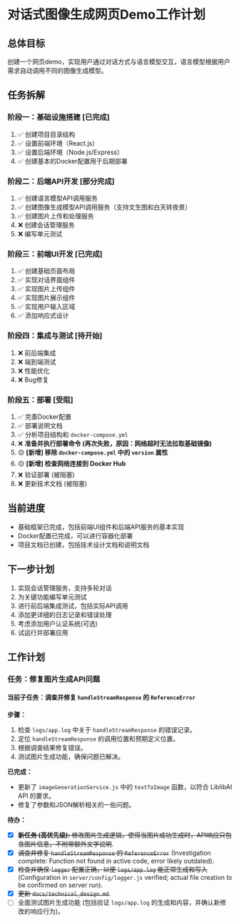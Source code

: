 # 对话式图像生成网页Demo工作计划

## 总体目标
创建一个网页demo，实现用户通过对话方式与语言模型交互，语言模型根据用户需求自动调用不同的图像生成模型。

## 任务拆解

### 阶段一：基础设施搭建 [已完成]
1. ✅ 创建项目目录结构
2. ✅ 设置前端环境（React.js）
3. ✅ 设置后端环境（Node.js/Express）
4. ✅ 创建基本的Docker配置用于后期部署

### 阶段二：后端API开发 [部分完成]
1. ✅ 创建语言模型API调用服务
2. ✅ 创建图像生成模型API调用服务（支持文生图和白天转夜景）
3. ✅ 创建图片上传和处理服务
4. ❌ 创建会话管理服务
5. ❌ 编写单元测试

### 阶段三：前端UI开发 [已完成]
1. ✅ 创建基础页面布局
2. ✅ 实现对话界面组件
3. ✅ 实现图片上传组件
4. ✅ 实现图片展示组件
5. ✅ 实现用户输入区域
6. ✅ 添加响应式设计

### 阶段四：集成与测试 [待开始]
1. ❌ 前后端集成
2. ❌ 端到端测试
3. ❌ 性能优化
4. ❌ Bug修复

### 阶段五：部署 [受阻]
1. ✅ 完善Docker配置
2. ✅ 部署说明文档
3. ✅ 分析项目结构和 `docker-compose.yml`
4. ❌ **准备并执行部署命令 (再次失败，原因：网络超时无法拉取基础镜像)**
5. 🟡 **[新增] 移除 `docker-compose.yml` 中的 `version` 属性**
6. 🟡 **[新增] 检查网络连接到 Docker Hub**
7. ❌ 验证部署 (被阻塞)
8. ❌ 更新技术文档 (被阻塞)

## 当前进度
- 基础框架已完成，包括前端UI组件和后端API服务的基本实现
- Docker配置已完成，可以进行容器化部署
- 项目文档已创建，包括技术设计文档和说明文档

## 下一步计划
1. 实现会话管理服务，支持多轮对话
2. 为关键功能编写单元测试
3. 进行前后端集成测试，包括实际API调用
4. 添加更详细的日志记录和错误处理
5. 考虑添加用户认证系统(可选)
6. 试运行并部署应用

## 工作计划

### 任务：修复图片生成API问题

#### 当前子任务：调查并修复 `handleStreamResponse` 的 `ReferenceError`

**步骤：**
1.  检查 `logs/app.log` 中关于 `handleStreamResponse` 的错误记录。
2.  定位 `handleStreamResponse` 的调用位置和预期定义位置。
3.  根据调查结果修复错误。
4.  测试图片生成功能，确保问题已解决。

**已完成：**
- 更新了 `imageGenerationService.js` 中的 `textToImage` 函数，以符合 LiblibAI API 的要求。
- 修复了参数和JSON解析相关的一些问题。

**待办：**
- [x] ~~**新任务 (高优先级):** 修改图片生成逻辑，使得当图片成功生成时，API响应只包含图片信息，不附带额外文字说明~~.
- [x] ~~调查并修复 `handleStreamResponse` 的 `ReferenceError`~~ (Investigation complete: Function not found in active code, error likely outdated).
- [x] ~~检查并确保 `logger` 配置正确，以便 `logs/app.log` 能正常生成和写入~~ (Configuration in `server/config/logger.js` verified; actual file creation to be confirmed on server run).
- [x] ~~更新 `docs/technical_design.md`~~.
- [ ] 全面测试图片生成功能 (包括验证 `logs/app.log` 的生成和内容，并确认新修改的响应行为)。
